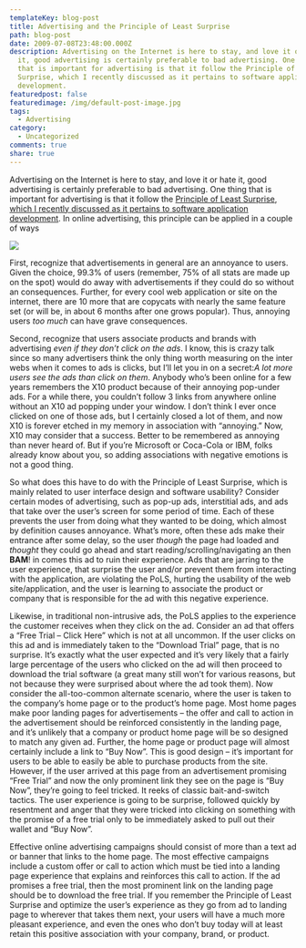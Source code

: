 ```yaml
---
templateKey: blog-post
title: Advertising and the Principle of Least Surprise
path: blog-post
date: 2009-07-08T23:48:00.000Z
description: Advertising on the Internet is here to stay, and love it or hate
  it, good advertising is certainly preferable to bad advertising. One thing
  that is important for advertising is that it follow the Principle of Least
  Surprise, which I recently discussed as it pertains to software application
  development.
featuredpost: false
featuredimage: /img/default-post-image.jpg
tags:
  - Advertising
category:
  - Uncategorized
comments: true
share: true
---
```

Advertising on the Internet is here to stay, and love it or hate it, good advertising is certainly preferable to bad advertising. One thing that is important for advertising is that it follow the [Principle of Least Surprise, which I recently discussed as it pertains to software application development](http://stevesmithblog.com/blog/principle-of-least-surprise). In online advertising, this principle can be applied in a couple of ways

![](/img/ad1.jpg)

First, recognize that advertisements in general are an annoyance to users. Given the choice, 99.3% of users (remember, 75% of all stats are made up on the spot) would do away with advertisements if they could do so without an consequences. Further, for every cool web application or site on the internet, there are 10 more that are copycats with nearly the same feature set (or will be, in about 6 months after one grows popular). Thus, annoying users *too much* can have grave consequences.

Second, recognize that users associate products and brands with advertising *even if they don’t click on the ads*. I know, this is crazy talk since so many advertisers think the only thing worth measuring on the inter webs when it comes to ads is clicks, but I’ll let you in on a secret:*A lot more users see the ads than click on them*. Anybody who’s been online for a few years remembers the X10 product because of their annoying pop-under ads. For a while there, you couldn’t follow 3 links from anywhere online without an X10 ad popping under your window. I don’t think I ever once clicked on one of those ads, but I certainly closed a lot of them, and now X10 is forever etched in my memory in association with “annoying.” Now, X10 may consider that a success. Better to be remembered as annoying than never heard of. But if you’re Microsoft or Coca-Cola or IBM, folks already know about you, so adding associations with negative emotions is not a good thing.

So what does this have to do with the Principle of Least Surprise, which is mainly related to user interface design and software usability? Consider certain modes of advertising, such as pop-up ads, interstitial ads, and ads that take over the user’s screen for some period of time. Each of these prevents the user from doing what they wanted to be doing, which almost by definition causes annoyance. What’s more, often these ads make their entrance after some delay, so the user *though* the page had loaded and *thought* they could go ahead and start reading/scrolling/navigating an then **BAM**! in comes this ad to ruin their experience. Ads that are jarring to the user experience, that surprise the user and/or prevent them from interacting with the application, are violating the PoLS, hurting the usability of the web site/application, and the user is learning to associate the product or company that is responsible for the ad with this negative experience.

Likewise, in traditional non-intrusive ads, the PoLS applies to the experience the customer receives when they click on the ad. Consider an ad that offers a “Free Trial – Click Here” which is not at all uncommon. If the user clicks on this ad and is immediately taken to the “Download Trial” page, that is no surprise. It’s exactly what the user expected and it’s very likely that a fairly large percentage of the users who clicked on the ad will then proceed to download the trial software (a great many still won’t for various reasons, but not because they were surprised about where the ad took them). Now consider the all-too-common alternate scenario, where the user is taken to the company’s home page or to the product’s home page. Most home pages make poor landing pages for advertisements – the offer and call to action in the advertisement should be reinforced consistently in the landing page, and it’s unlikely that a company or product home page will be so designed to match any given ad. Further, the home page or product page will almost certainly include a link to “Buy Now”. This is good design – it’s important for users to be able to easily be able to purchase products from the site. However, if the user arrived at this page from an advertisement promising “Free Trial” and now the only prominent link they see on the page is “Buy Now”, they’re going to feel tricked. It reeks of classic bait-and-switch tactics. The user experience is going to be surprise, followed quickly by resentment and anger that they were tricked into clicking on something with the promise of a free trial only to be immediately asked to pull out their wallet and “Buy Now”.

Effective online advertising campaigns should consist of more than a text ad or banner that links to the home page. The most effective campaigns include a custom offer or call to action which must be tied into a landing page experience that explains and reinforces this call to action. If the ad promises a free trial, then the most prominent link on the landing page should be to download the free trial. If you remember the Principle of Least Surprise and optimize the user’s experience as they go from ad to landing page to wherever that takes them next, your users will have a much more pleasant experience, and even the ones who don’t buy today will at least retain this positive association with your company, brand, or product.